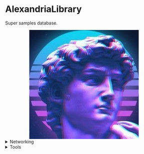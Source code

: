 # AlexandriaLibrary
Super samples database.
<div align="center">
	<img src="Assets/main.jpg" width="350" align="center" height="350" alt="banner">
</div>

<details>
  <summary> Networking </summary>
  
  ### [Networking](Database/networking)
  1. [ARP Poisoning](Database/networking/arp-poisoning)

</details>

<details>
  <summary> Tools </summary>
  
  ### [Tools](Database/tools)
  1. [ARP Poisoning](Database/networking/arp-poisoning)

</details>
